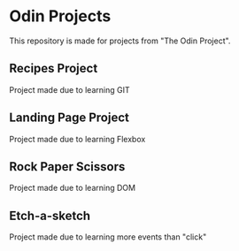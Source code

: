# Odin Projects
This repository is made for projects from "The Odin Project".

## Recipes Project
Project made due to learning GIT

## Landing Page Project
Project made due to learning Flexbox

## Rock Paper Scissors
Project made due to learning DOM
 
## Etch-a-sketch 
Project made due to learning more events than "click"
